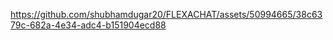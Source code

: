 

https://github.com/shubhamdugar20/FLEXACHAT/assets/50994665/38c6379c-682a-4e34-adc4-b151904ecd88


